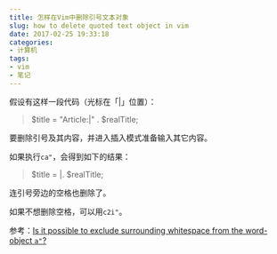 ```yaml
---
title: 怎样在Vim中删除引号文本对象
slug: how to delete quoted text object in vim
date: 2017-02-25 19:33:18
categories:
- 计算机
tags:
- vim
- 笔记
---
```


假设有这样一段代码（光标在「|」位置）：

> $title = "Article:|" . $realTitle;

要删除引号及其内容，并进入插入模式准备输入其它内容。

如果执行`ca"`，会得到如下的结果：

> $title = |. $realTitle;

连引号旁边的空格也删除了。

如果不想删除空格，可以用`c2i"`。

参考：[Is it possible to exclude surrounding whitespace from the word-object `a"`?](https://www.reddit.com/r/vim/comments/5v4gm5/is_it_possible_to_exclude_surrounding_whitespace/)
